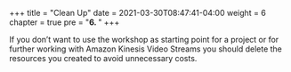 +++
title = "Clean Up"
date = 2021-03-30T08:47:41-04:00
weight = 6
chapter = true
pre = "<b>6. </b>"
+++

If you don’t want to use the workshop as starting point for a project or for further working with Amazon Kinesis Video Streams you should delete the resources you created to avoid unnecessary costs.
